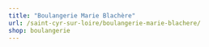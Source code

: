 ```yaml
---
title: "Boulangerie Marie Blachère"
url: /saint-cyr-sur-loire/boulangerie-marie-blachere/
shop: boulangerie
---
```

